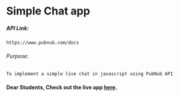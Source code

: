 # Simple Chat app

##### API Link:
    https://www.pubnub.com/docs

###### Purpose:
    To implement a simple live chat in javascript using PubNub API

#### Dear Students, Check out the live app [here]().